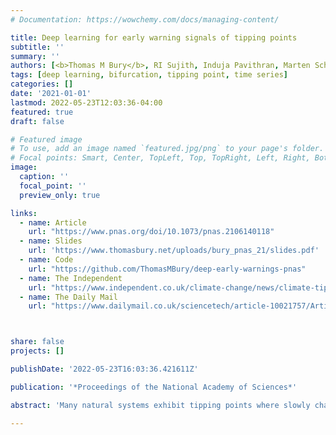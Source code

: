 ```yaml
---
# Documentation: https://wowchemy.com/docs/managing-content/

title: Deep learning for early warning signals of tipping points
subtitle: ''
summary: ''
authors: [<b>Thomas M Bury</b>, RI Sujith, Induja Pavithran, Marten Scheffer, Timothy M Lenton, Madhur Anand, Chris T Bauch]
tags: [deep learning, bifurcation, tipping point, time series]
categories: []
date: '2021-01-01'
lastmod: 2022-05-23T12:03:36-04:00
featured: true
draft: false

# Featured image
# To use, add an image named `featured.jpg/png` to your page's folder.
# Focal points: Smart, Center, TopLeft, Top, TopRight, Left, Right, BottomLeft, Bottom, BottomRight.
image:
  caption: ''
  focal_point: ''
  preview_only: true

links:
  - name: Article
    url: "https://www.pnas.org/doi/10.1073/pnas.2106140118"
  - name: Slides
    url: 'https://www.thomasbury.net/uploads/bury_pnas_21/slides.pdf'
  - name: Code
    url: "https://github.com/ThomasMBury/deep-early-warnings-pnas"
  - name: The Independent
    url: "https://www.independent.co.uk/climate-change/news/climate-tipping-points-artificial-intelligence-b1925735.html"
  - name: The Daily Mail
    url: "https://www.dailymail.co.uk/sciencetech/article-10021757/Artificial-intelligence-reveal-climate-changes-tipping-points-act-like-early-warning-system.html"



share: false
projects: []

publishDate: '2022-05-23T16:03:36.421611Z'

publication: '*Proceedings of the National Academy of Sciences*'

abstract: 'Many natural systems exhibit tipping points where slowly changing environmental conditions spark a sudden shift to a new and sometimes very different state. As the tipping point is approached, the dynamics of complex and varied systems simplify down to a limited number of possible “normal forms” that determine qualitative aspects of the new state that lies beyond the tipping point, such as whether it will oscillate or be stable. In several of those forms, indicators like increasing lag-1 autocorrelation and variance provide generic early warning signals (EWS) of the tipping point by detecting how dynamics slow down near the transition. But they do not predict the nature of the new state. Here we develop a deep learning algorithm that provides EWS in systems it was not explicitly trained on, by exploiting information about normal forms and scaling behavior of dynamics near tipping points that are common to many dynamical systems. The algorithm provides EWS in 268 empirical and model time series from ecology, thermoacoustics, climatology, and epidemiology with much greater sensitivity and specificity than generic EWS. It can also predict the normal form that characterizes the oncoming tipping point, thus providing qualitative information on certain aspects of the new state. Such approaches can help humans better prepare for, or avoid, undesirable state transitions. The algorithm also illustrates how a universe of possible models can be mined to recognize naturally occurring tipping points.'

---
```

